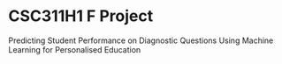 # CSC311H1 F Project
Predicting Student Performance on Diagnostic Questions Using Machine Learning for Personalised Education
